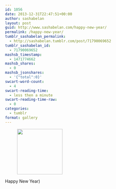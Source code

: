 ```yaml
---
id: 1056
date: 2013-12-31T22:47:51+00:00
author: sashabelan
layout: post
guid: http://www.sashabelan.com/happy-new-year/
permalink: /happy-new-year/
tumblr_sashabelan_permalink:
  - http://sashabelan.tumblr.com/post/71790069652
tumblr_sashabelan_id:
  - 71790069652
mashsb_timestamp:
  - 1471774662
mashsb_shares:
  - 0
mashsb_jsonshares:
  - '{"total":0}'
swcart-word-count:
  - 4
swcart-reading-time:
  - less then a minute
swcart-reading-time-raw:
  - 0
categories:
  - tumblr
format: gallery
---
```

<div id='gallery-559' class='gallery galleryid-1056 gallery-columns-3 gallery-size-thumbnail'>
  <figure class='gallery-item'> 
  
  <div class='gallery-icon landscape'>
    <a href='http://www.sashabelan.ru/happy-new-year/attachment/1057/'><img width="150" height="150" src="http://www.sashabelan.ru/wp-content/uploads/2013/12/tumblr_myp0nsWQWW1qarj97o1_1280-150x150.jpg" class="attachment-thumbnail size-thumbnail" alt="" srcset="http://www.sashabelan.ru/wp-content/uploads/2013/12/tumblr_myp0nsWQWW1qarj97o1_1280-150x150.jpg 150w, http://www.sashabelan.ru/wp-content/uploads/2013/12/tumblr_myp0nsWQWW1qarj97o1_1280-300x300.jpg 300w, http://www.sashabelan.ru/wp-content/uploads/2013/12/tumblr_myp0nsWQWW1qarj97o1_1280-230x230.jpg 230w, http://www.sashabelan.ru/wp-content/uploads/2013/12/tumblr_myp0nsWQWW1qarj97o1_1280-350x350.jpg 350w, http://www.sashabelan.ru/wp-content/uploads/2013/12/tumblr_myp0nsWQWW1qarj97o1_1280.jpg 640w" sizes="(max-width: 150px) 100vw, 150px" /></a>
  </div></figure>
</div>

Happy New Year)